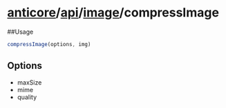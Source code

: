 # [anticore](../../../../../#reference)/[api](../../#reference)/[image](../#reference)/<a name="reference">compressImage</a>

##Usage

```js
compressImage(options, img)
```

## Options

* maxSize
* mime
* quality